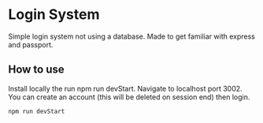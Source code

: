 # Login System

Simple login system not using a database. Made to get familiar with express and passport.

## How to use

Install locally the run npm run devStart. Navigate to localhost port 3002. You can create an account (this will be deleted on session end) then login.

```bash
npm run devStart
```
